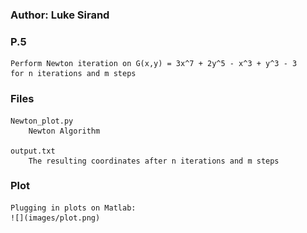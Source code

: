 ### Author: Luke Sirand

### P.5
    Perform Newton iteration on G(x,y) = 3x^7 + 2y^5 - x^3 + y^3 - 3
    for n iterations and m steps 

### Files

    Newton_plot.py 
        Newton Algorithm
    
    output.txt
        The resulting coordinates after n iterations and m steps

### Plot
    Plugging in plots on Matlab:
    ![](images/plot.png)
        



